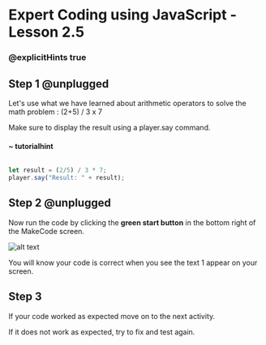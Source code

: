 # Expert Coding using JavaScript - Lesson 2.5

### @explicitHints true

  

## Step 1 @unplugged

  

Let's use what we have learned about arithmetic operators to solve the math problem : 
(2+5) / 3 x 7

Make sure to display the result using a player.say command.

#### ~ tutorialhint

  

```javascript

let result = (2/5) / 3 * 7;
player.say("Result: " + result);

```


## Step 2 @unplugged

Now run the code by clicking the **green start button** in the bottom right of the MakeCode screen.

  

![alt text](https://expertjs.codingcredentials.com/Lesson1/1.1/1.JPG?raw=true  "Start")

  

You will know your code is correct when you see the text 1 appear on your screen.

  
  
  

## Step 3

If your code worked as expected move on to the next activity.

  

If it does not work as expected, try to fix and test again.

